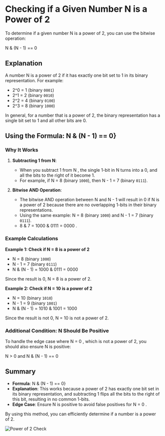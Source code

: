 # Checking if a Given Number N is a Power of 2

To determine if a given number  N  is a power of 2, you can use the bitwise operation:

N & (N - 1) == 0

## Explanation

A number  N  is a power of 2 if it has exactly one bit set to 1 in its binary representation. For example:
-  2^0 = 1  (binary `0001`)
-  2^1 = 2  (binary `0010`)
-  2^2 = 4  (binary `0100`)
-  2^3 = 8  (binary `1000`)

In general, for a number that is a power of 2, the binary representation has a single bit set to 1 and all other bits are 0.

## Using the Formula:  N & (N - 1) == 0} 

### Why It Works

1. **Subtracting 1 from N**:
   - When you subtract 1 from  N , the single 1-bit in  N  turns into a 0, and all the bits to the right of it become 1.
   - For example, if  N = 8  (binary `1000`), then  N - 1 = 7  (binary `0111`).

2. **Bitwise AND Operation**:
   - The bitwise AND operation between  N  and  N - 1  will result in 0 if  N  is a power of 2 because there are no overlapping 1-bits in their binary representations.
   - Using the same example:  N = 8  (binary `1000`) and  N - 1 = 7  (binary `0111`).
   -  8 & 7 = 1000 & 0111 = 0000 .

### Example Calculations

**Example 1: Check if  N = 8  is a power of 2**

-  N = 8  (binary `1000`)
-  N - 1 = 7  (binary `0111`)
-  N & (N - 1) = 1000 & 0111 = 0000 

Since the result is 0,  N = 8  is a power of 2.

**Example 2: Check if  N = 10  is a power of 2**

-  N = 10  (binary `1010`)
-  N - 1 = 9  (binary `1001`)
-  N & (N - 1) = 1010 & 1001 = 1000 

Since the result is not 0,  N = 10  is not a power of 2.

### Additional Condition:  N  Should Be Positive
To handle the edge case where  N = 0 , which is not a power of 2, you should also ensure  N  is positive:

N > 0 and N & (N - 1) == 0

## Summary

- **Formula**:  N & (N - 1) == 0} 
- **Explanation**: This works because a power of 2 has exactly one bit set in its binary representation, and subtracting 1 flips all the bits to the right of this bit, resulting in no common 1-bits.
- **Edge Case**: Ensure  N  is positive to avoid false positives for  N = 0 .

By using this method, you can efficiently determine if a number is a power of 2.

![Power of 2 Check](https://i.imgur.com/W9YyCfq.png)
